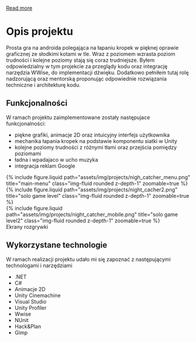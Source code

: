 <div class="links">
   <a href="http://farmind.pl/night-catcher/" class="btn btn-amber btn-sm z-depth-0" role="button">Read more <i class="fa fa-book"></i></a>
</div>

# Opis projektu

Prosta gra na androida polegająca na łapaniu kropek w pięknej oprawie graficznej ze słodkimi kotami w tle. Wraz z poziomem wzrasta poziom trudności i kolejne poziomy stają się coraz trudniejsze. Byłem odpowiedzialny w tym projekcie za przeglądy kodu oraz integrację narzędzia WWise, do implementacji dźwięku. Dodatkowo pełniłem tutaj rolę nadzorującą oraz mentorską proponując odpowiednie rozwiązania techniczne i architekturę kodu.

## Funkcjonalności

W ramach projektu zaimplementowane zostały następujace funkcjonalności:

- piękne grafiki, animacje 2D oraz intuicyjny interfejs użytkownika
- mechanika łapania kropek na podstawie komponentu siatki w Unity
- kolejne poziomy trudności z różnymi tłami oraz przejścia pomiędzy poziomami
- ładna i wpadajaco w ucho muzyka
- integracja reklam Google

<div class="row">
    <div class="col-sm mt-3 mt-md-0">
        {% include figure.liquid path="assets/img/projects/nigh_catcher_menu.png" title="main-menu" class="img-fluid rounded z-depth-1" zoomable=true %}
    </div>
     <div class="col-sm mt-3 mt-md-0">
        {% include figure.liquid  path="assets/img/projects/night_cacher2.png" title="solo game level" class="img-fluid rounded z-depth-1" zoomable=true %}
    </div>
    <div class="col-sm mt-3 mt-md-0">
        {% include figure.liquid path="assets/img/projects/night_catcher_mobile.png" title="solo game level2" class="img-fluid rounded z-depth-1" zoomable=true %}
    </div>
</div>
<div class="caption">
    Ekrany rozgrywki
</div>

## Wykorzystane technologie

W ramach realizacji projektu udało mi się zapoznać z następującymi technologami i narzędziami

- .NET
- C#
- Animacje 2D
- Unity Cinemachine
- Visual Studio
- Unity Profiler
- Wwise
- NUnit
- Hack&Plan
- Gimp
